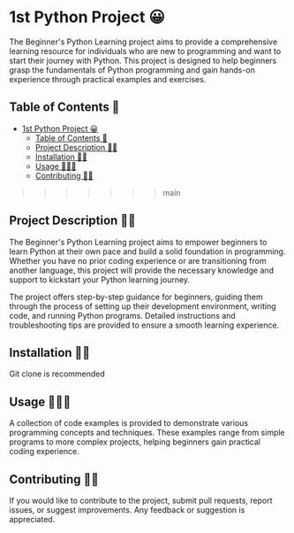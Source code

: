# 1st Python Project 😀

The Beginner's Python Learning project aims to provide a comprehensive learning resource for individuals who are new to programming and want to start their journey with Python. This project is designed to help beginners grasp the fundamentals of Python programming and gain hands-on experience through practical examples and exercises.

## Table of Contents 🧠
- [1st Python Project 😀](#1st-python-project-)
  - [Table of Contents 🧠](#table-of-contents-)
  - [Project Description 🕵️‍♀️](#project-description-️️)
  - [Installation 👨‍💻](#installation-)
  - [Usage 🧑🏻‍💼](#usage-)
  - [Contributing ✊🏻](#contributing-)
>>>>>>> main

## Project Description 🕵️‍♀️

The Beginner's Python Learning project aims to empower beginners to learn Python at their own pace and build a solid foundation in programming. Whether you have no prior coding experience or are transitioning from another language, this project will provide the necessary knowledge and support to kickstart your Python learning journey. 

The project offers step-by-step guidance for beginners, guiding them through the process of setting up their development environment, writing code, and running Python programs. Detailed instructions and troubleshooting tips are provided to ensure a smooth learning experience.

## Installation 👨‍💻

Git clone is recommended

## Usage 🧑🏻‍💼

A collection of code examples is provided to demonstrate various programming concepts and techniques. These examples range from simple programs to more complex projects, helping beginners gain practical coding experience.

## Contributing ✊🏻

If you would like to contribute to the project, submit pull requests, report issues, or suggest improvements. Any feedback or suggestion is appreciated.
